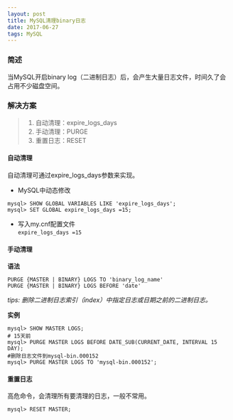 ```yaml
---
layout: post
title: MySQL清理binary日志
date: 2017-06-27
tags: MySQL
---
```


### 简述  
当MySQL开启binary log（二进制日志）后，会产生大量日志文件，时间久了会占用不少磁盘空间。  

### 解决方案  
> 1. 自动清理：expire_logs_days  
> 2. 手动清理：PURGE  
> 3. 重置日志：RESET  

#### 自动清理  
自动清理可通过expire_logs_days参数来实现。  
* MySQL中动态修改  
```shell
mysql> SHOW GLOBAL VARIABLES LIKE 'expire_logs_days';  
mysql> SET GLOBAL expire_logs_days =15;  
```

* 写入my.cnf配置文件  
`expire_logs_days =15`  

#### 手动清理  
**语法**  
```shell
PURGE {MASTER | BINARY} LOGS TO 'binary_log_name'   
PURGE {MASTER | BINARY} LOGS BEFORE 'date'   
```
*tips: 删除二进制日志索引（index）中指定日志或日期之前的二进制日志。*  

**实例**  
```shell
mysql> SHOW MASTER LOGS;  
# 15天前  
mysql> PURGE MASTER LOGS BEFORE DATE_SUB(CURRENT_DATE, INTERVAL 15 DAY);  
#删除日志文件到mysql-bin.000152  
mysql> PURGE MASTER LOGS TO 'mysql-bin.000152';   
```
  
#### 重置日志  
高危命令，会清理所有要清理的日志，一般不常用。  
```shell
mysql> RESET MASTER;  
```
  

